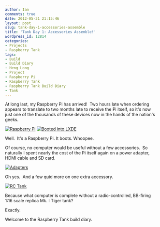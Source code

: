 ```yaml
---
author: Ian
comments: true
date: 2012-05-31 21:15:46
layout: post
slug: tank-day-1-accessories-assemble
title: 'Tank Day 1: Accessories Assemble!'
wordpress_id: 12814
categories:
- Projects
- Raspberry Tank
tags:
- Build
- Build Diary
- Heng Long
- Project
- Raspberry Pi
- Raspberry Tank
- Raspberry Tank Build Diary
- Tank
---
```


At long last, my Raspberry Pi has arrived!  Two hours late when ordering appears to translate to two months late to receive the Pi itself, so it's now just one of the thousands of these devices now in the hands of the nation's geeks.

[![Raspberry Pi](//files.ianrenton.com/sites/raspberrytank/IMG_20120529_084446-300x225.jpg)](//files.ianrenton.com/sites/raspberrytank/IMG_20120529_084446.jpg) [![Booted into LXDE](//files.ianrenton.com/sites/raspberrytank/IMG_20120529_084107-300x225.jpg)](//files.ianrenton.com/sites/raspberrytank/IMG_20120529_084107.jpg)

Well.  It's a Raspberry Pi. It boots. Whoopee.

Of course, no computer would be useful without a few accessories.  So naturally I spent nearly the cost of the Pi itself again on a power adapter, HDMI cable and SD card.

[![Adapters](//files.ianrenton.com/sites/raspberrytank/IMG_20120530_120010-300x225.jpg)](//files.ianrenton.com/sites/raspberrytank/IMG_20120530_120010.jpg)

Oh yes.  And a few quid more on one extra accessory.

[![RC Tank](//files.ianrenton.com/sites/raspberrytank/IMG_20120531_141954-600x450.jpg)](//files.ianrenton.com/sites/raspberrytank/IMG_20120531_141954.jpg)

Because what computer is complete without a radio-controlled, BB-firing 1:16 scale replica Mk. I Tiger tank?

Exactly.

Welcome to the Raspberry Tank build diary.
